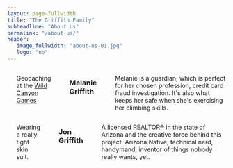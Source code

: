 ```yaml
---
layout: page-fullwidth
title: "The Griffith Family"
subheadline: "About Us"
permalink: "/about-us/"
header:
   image_fullwidth: "about-us-01.jpg"
   logo: "no"
---
```

<div class="row t60">
    <div class="medium-6 columns b30">
        <img src="{{ site.urlimg }}webdesign_screenshot_nixdorf.jpg" alt="">
        <p>Geocaching at the <a href="http://wildcanyongames.org">Wild Canyon Games</a></p>
        <p><h3>Melanie Griffith</h3></p>
        <p>Melanie is a guardian, which is perfect for her chosen profession, credit card fraud investigation.  It's also what keeps her safe when she's exercising her climbing skills.</p>
    </div><!-- /.medium-6.columns -->
    <div class="medium-6 columns b30">
        <img src="{{ site.urlimg }}webdesign_screenshot_jcorneille.jpg" alt="">
        <p>Wearing a really tight skin suit.</p>
        <p><h3>Jon Griffith</h3></p>
        <p>A licensed REALTOR® in the state of Arizona and the creative force behind this project.  Arizona Native, technical nerd, handymand, inventor of things nobody really wants, yet.</p>
    </div><!-- /.medium-6.columns -->
</div><!-- /.row -->
